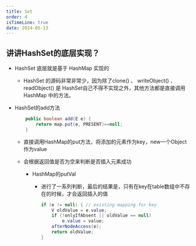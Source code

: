 ```yaml
---
title: Set
order: 4
isTimeLine: true
date: 2024-05-13
---
```


## 讲讲HashSet的底层实现？

- HashSet 底层就是基于 HashMap 实现的  

  - HashSet 的源码⾮常⾮常少，因为除了clone() 、 writeObject() 、 readObject() 是 HashSet⾃⼰不得不实现之外，其他⽅法都是直接调⽤ HashMap 中的⽅法。  

- HashSet的add方法  

  ```java
      public boolean add(E e) {
          return map.put(e, PRESENT)==null;
      }
  ```

  - 直接调用HashMap的put方法，将添加的元素作为key，new一个Object作为value  

  - 会根据返回值是否为空来判断是否插入元素成功  

    - HashMap的putVal  

      - 进行了一系列判断，最后的结果是，只有在key在table数组中不存在的时候，才会返回插入的值  

        ```java
        if (e != null) { // existing mapping for key
            V oldValue = e.value;
            if (!onlyIfAbsent || oldValue == null)
            	e.value = value;
            afterNodeAccess(e);
            return oldValue;
        }
        ```